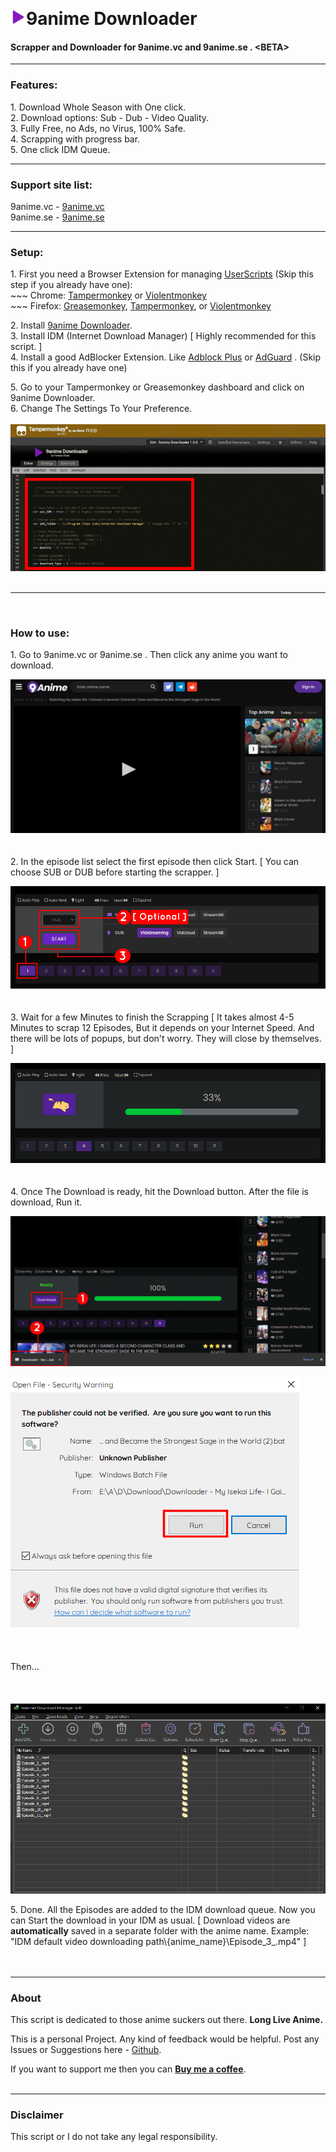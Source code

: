 &nbsp;  

<img src="images/icon_x100.png" width="25" height="25">9anime Downloader
=================

#### Scrapper and Downloader for 9anime.vc and 9anime.se . \<BETA\>

* * *

### Features:

1\. Download Whole Season with One click.  
2\. Download options: Sub - Dub - Video Quality.  
3\. Fully Free, no Ads, no Virus, 100% Safe.  
4\. Scrapping with progress bar.  
5\. One click IDM Queue.  

* * *

### Support site list:

9anime.vc - [9anime.vc](https://9anime.vc)  
9anime.se - [9anime.se](https://9anime.se)

* * *

### Setup:

1\. First you need a Browser Extension for managing [UserScripts](https://en.wikipedia.org/wiki/Userscript) (Skip this step if you already have one):   
\~\~\~ Chrome: [Tampermonkey](https://chrome.google.com/webstore/detail/tampermonkey/dhdgffkkebhmkfjojejmpbldmpobfkfo) or [Violentmonkey](https://chrome.google.com/webstore/detail/violent-monkey/jinjaccalgkegednnccohejagnlnfdag)  
\~\~\~ Firefox: [Greasemonkey](https://addons.mozilla.org/en-US/firefox/addon/greasemonkey/), [Tampermonkey](https://addons.mozilla.org/en-US/firefox/addon/tampermonkey/), or [Violentmonkey](https://addons.mozilla.org/en-US/firefox/addon/violentmonkey/)  

2\. Install [9anime Downloader](https://greasyfork.org/en/scripts/451209-9anime-downloader)\.  
3\. Install IDM (Internet Download Manager) \[ Highly recommended for this script. \]  
4\. Install a good AdBlocker Extension. Like [Adblock Plus](https://chrome.google.com/webstore/detail/adblock-plus-free-ad-bloc/cfhdojbkjhnklbpkdaibdccddilifddb) or [AdGuard](https://chrome.google.com/webstore/detail/adguard-adblocker/bgnkhhnnamicmpeenaelnjfhikgbkllg) . (Skip this if you already have one)  

5\. Go to your Tampermonkey or Greasemonkey dashboard and click on 9anime Downloader.  
6\. Change The Settings To Your Preference.  
&nbsp;  
![9anime Downloader Settings](https://raw.githubusercontent.com/Fantasy-Boss/9anime-Downloader/main/images/setup-1.png)  
&nbsp;

* * *

&nbsp;  
### How to use:

1\. Go to 9anime.vc or 9anime.se . Then click any anime you want to download.  

![9anime Downloader](https://raw.githubusercontent.com/Fantasy-Boss/9anime-Downloader/main/images/how-to-use-1.png)  
&nbsp;  
&nbsp;  
2\. In the episode list select the first episode then click Start. \[ You can choose SUB or DUB before starting the scrapper. \]  

![9anime Downloader](https://raw.githubusercontent.com/Fantasy-Boss/9anime-Downloader/main/images/how-to-use-2.png)  
&nbsp;  
&nbsp;  
3\. Wait for a few Minutes to finish the Scrapping \[ It takes almost 4-5 Minutes to scrap 12 Episodes, But it depends on your Internet Speed. And there will be lots of popups, but don't worry. They will close by themselves\. \]  

![9anime Downloader](https://raw.githubusercontent.com/Fantasy-Boss/9anime-Downloader/main/images/how-to-use-3.png)  
&nbsp;  
&nbsp;  
4\. Once The Download is ready, hit the Download button. After the file is download, Run it.  

![9anime Downloader](https://raw.githubusercontent.com/Fantasy-Boss/9anime-Downloader/main/images/how-to-use-4.png)  

![9anime Downloader](https://raw.githubusercontent.com/Fantasy-Boss/9anime-Downloader/main/images/how-to-use-5.png)  
&nbsp;  
&nbsp;  
&nbsp;  
Then\.\.\.  
&nbsp;  
&nbsp;  
&nbsp;  
![9anime Downloader](https://raw.githubusercontent.com/Fantasy-Boss/9anime-Downloader/main/images/how-to-use-6.png)  

5\. Done. All the Episodes are added to the IDM download queue. Now you can Start the download in your IDM as usual. \[ Download videos are **automatically** saved in a separate folder with the anime name. Example: \"IDM default video downloading path\\{anime\_name}\\Episode\_3\_.mp4\" \]  
&nbsp;  
&nbsp;

* * *

### About

This script is dedicated to those anime suckers out there. **Long Live Anime.**  

This is a personal Project. Any kind of feedback would be helpful. Post any Issues or Suggestions here - [Github](https://github.com/Fantasy-Boss/9anime-Downloader/issues/new).  

If you want to support me then you can **[Buy me a coffee](https://www.buymeacoffee.com/FantasyBoss)**.  
&nbsp;  

* * *

### Disclaimer

This script or I do not take any legal responsibility.  
&nbsp;  
&nbsp;  
&nbsp;  
&nbsp;
